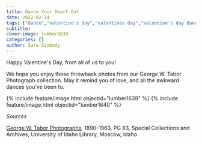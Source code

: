 ```yaml
---
title: Dance Your Heart Out
date: 2022-02-14
tags: ["dance","valentine's day","valentines day","valentine's day dance"]
subtitle: 
cover-image: lumber1639
categories: []
author: Sara Szobody
---
```



Happy Valentine's Day, from all of us to you!

We hope you enjoy these throwback photos from our George W. Tabor Photograph collection. May it remind you of love, and all the awkward dances you've been to. 

{% include feature/image.html objectid="lumber1639" %}
{% include feature/image.html objectid="lumber1640" %}

<i>Sources</i>

[George W. Tabor Photographs](https://archiveswest.orbiscascade.org/ark:/80444/xv538451), 1890-1963, PG 83, Special Collections and Archives, University of Idaho Library, Moscow, Idaho.